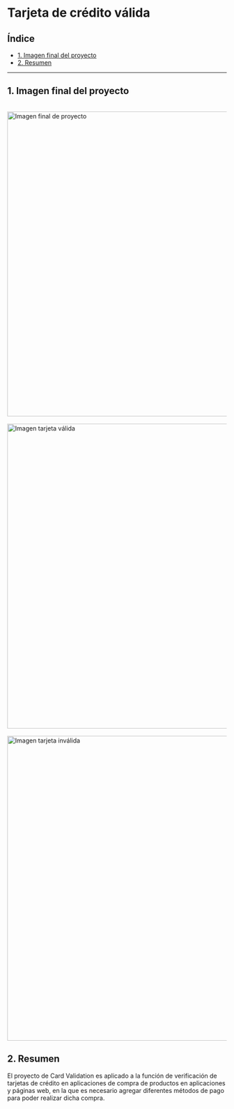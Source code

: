 # Tarjeta de crédito válida

## Índice

* [1. Imagen final del proyecto](#2-imagen-final-del-proyecto)
* [2. Resumen](#2-resumen)

***

## 1. Imagen final del proyecto
<br>
<img height="700" src="imagen1.PNG" alt="Imagen final de proyecto">
</br>
<br>
<img height="700" src="/imagen2.PNG" alt="Imagen tarjeta válida">
</br>
<br>
<img height="700" src="/imagen3.PNG" alt="Imagen tarjeta inválida">
</br>

## 2. Resumen

El proyecto de Card Validation es aplicado a la función de verificación de tarjetas de crédito en aplicaciones de compra de productos en aplicaciones y páginas web, en la que es necesario agregar diferentes métodos de pago para poder realizar dicha compra. 
